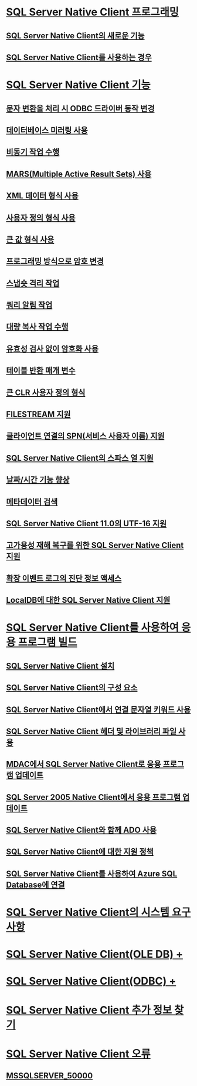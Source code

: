 # [SQL Server Native Client 프로그래밍](sql-server-native-client-programming.md)
## [SQL Server Native Client의 새로운 기능](sql-server-native-client.md)
## [SQL Server Native Client를 사용하는 경우](when-to-use-sql-server-native-client.md)
# [SQL Server Native Client 기능](features/sql-server-native-client-features.md)
## [문자 변환을 처리 시 ODBC 드라이버 동작 변경](features/odbc-driver-behavior-change-when-handling-character-conversions.md)
## [데이터베이스 미러링 사용](features/using-database-mirroring.md)
## [비동기 작업 수행](features/performing-asynchronous-operations.md)
## [MARS(Multiple Active Result Sets) 사용](features/using-multiple-active-result-sets-mars.md)
## [XML 데이터 형식 사용](features/using-xml-data-types.md)
## [사용자 정의 형식 사용](features/using-user-defined-types.md)
## [큰 값 형식 사용](features/using-large-value-types.md)
## [프로그래밍 방식으로 암호 변경](features/changing-passwords-programmatically.md)
## [스냅숏 격리 작업](features/working-with-snapshot-isolation.md)
## [쿼리 알림 작업](features/working-with-query-notifications.md)
## [대량 복사 작업 수행](features/performing-bulk-copy-operations.md)
## [유효성 검사 없이 암호화 사용](features/using-encryption-without-validation.md)
## [테이블 반환 매개 변수](features/table-valued-parameters-sql-server-native-client.md)
## [큰 CLR 사용자 정의 형식](features/large-clr-user-defined-types.md)
## [FILESTREAM 지원](features/filestream-support.md)
## [클라이언트 연결의 SPN(서비스 사용자 이름) 지원](features/service-principal-name-spn-support-in-client-connections.md)
## [SQL Server Native Client의 스파스 열 지원](features/sparse-columns-support-in-sql-server-native-client.md)
## [날짜/시간 기능 향상](features/date-and-time-improvements.md)
## [메타데이터 검색](features/metadata-discovery.md)
## [SQL Server Native Client 11.0의 UTF-16 지원](features/utf-16-support-in-sql-server-native-client-11-0.md)
## [고가용성 재해 복구를 위한 SQL Server Native Client 지원](features/sql-server-native-client-support-for-high-availability-disaster-recovery.md)
## [확장 이벤트 로그의 진단 정보 액세스](features/accessing-diagnostic-information-in-the-extended-events-log.md)
## [LocalDB에 대한 SQL Server Native Client 지원](features/sql-server-native-client-support-for-localdb.md)
# [SQL Server Native Client를 사용하여 응용 프로그램 빌드](applications/building-applications-with-sql-server-native-client.md)
## [SQL Server Native Client 설치](applications/installing-sql-server-native-client.md)
## [SQL Server Native Client의 구성 요소](applications/components-of-sql-server-native-client.md)
## [SQL Server Native Client에서 연결 문자열 키워드 사용](applications/using-connection-string-keywords-with-sql-server-native-client.md)
## [SQL Server Native Client 헤더 및 라이브러리 파일 사용](applications/using-the-sql-server-native-client-header-and-library-files.md)
## [MDAC에서 SQL Server Native Client로 응용 프로그램 업데이트](applications/updating-an-application-to-sql-server-native-client-from-mdac.md)
## [SQL Server 2005 Native Client에서 응용 프로그램 업데이트](applications/updating-an-application-from-sql-server-2005-native-client.md)
## [SQL Server Native Client와 함께 ADO 사용](applications/using-ado-with-sql-server-native-client.md)
## [SQL Server Native Client에 대한 지원 정책](applications/support-policies-for-sql-server-native-client.md)
## [SQL Server Native Client를 사용하여 Azure SQL Database에 연결](applications/connecting-to-a-windows-azure-sql-database-using-sql-server-native-client.md)
# [SQL Server Native Client의 시스템 요구 사항](system-requirements-for-sql-server-native-client.md)
# [SQL Server Native Client(OLE DB) +](ole-db/sql-server-native-client-ole-db.md)
# [SQL Server Native Client(ODBC) +](odbc/sql-server-native-client-odbc.md)
# [SQL Server Native Client 추가 정보 찾기](finding-more-sql-server-native-client-information.md)
# [SQL Server Native Client 오류](../../database-engine/dev-guide/sql-server-native-client-errors.md)
## [MSSQLSERVER_50000](../errors-events/sql-server-native-client-error-mssqlserver-50000.md)

